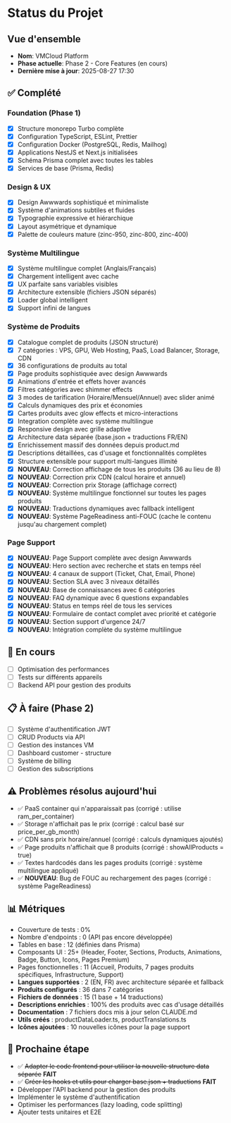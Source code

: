 # Status du Projet

## Vue d'ensemble
- **Nom**: VMCloud Platform
- **Phase actuelle**: Phase 2 - Core Features (en cours)
- **Dernière mise à jour**: 2025-08-27 17:30

## ✅ Complété
### Foundation (Phase 1)
- [x] Structure monorepo Turbo complète
- [x] Configuration TypeScript, ESLint, Prettier
- [x] Configuration Docker (PostgreSQL, Redis, Mailhog)
- [x] Applications NestJS et Next.js initialisées
- [x] Schéma Prisma complet avec toutes les tables
- [x] Services de base (Prisma, Redis)

### Design & UX
- [x] Design Awwwards sophistiqué et minimaliste
- [x] Système d'animations subtiles et fluides
- [x] Typographie expressive et hiérarchique
- [x] Layout asymétrique et dynamique
- [x] Palette de couleurs mature (zinc-950, zinc-800, zinc-400)

### Système Multilingue
- [x] Système multilingue complet (Anglais/Français)
- [x] Chargement intelligent avec cache
- [x] UX parfaite sans variables visibles
- [x] Architecture extensible (fichiers JSON séparés)
- [x] Loader global intelligent
- [x] Support infini de langues

### Système de Produits
- [x] Catalogue complet de produits (JSON structuré)
- [x] 7 catégories : VPS, GPU, Web Hosting, PaaS, Load Balancer, Storage, CDN
- [x] 36 configurations de produits au total
- [x] Page produits sophistiquée avec design Awwwards
- [x] Animations d'entrée et effets hover avancés
- [x] Filtres catégories avec shimmer effects
- [x] 3 modes de tarification (Horaire/Mensuel/Annuel) avec slider animé
- [x] Calculs dynamiques des prix et économies
- [x] Cartes produits avec glow effects et micro-interactions
- [x] Integration complète avec système multilingue
- [x] Responsive design avec grille adaptive
- [x] Architecture data séparée (base.json + traductions FR/EN)
- [x] Enrichissement massif des données depuis product.md
- [x] Descriptions détaillées, cas d'usage et fonctionnalités complètes
- [x] Structure extensible pour support multi-langues illimité
- [x] **NOUVEAU**: Correction affichage de tous les produits (36 au lieu de 8)
- [x] **NOUVEAU**: Correction prix CDN (calcul horaire et annuel)
- [x] **NOUVEAU**: Correction prix Storage (affichage correct)
- [x] **NOUVEAU**: Système multilingue fonctionnel sur toutes les pages produits
- [x] **NOUVEAU**: Traductions dynamiques avec fallback intelligent
- [x] **NOUVEAU**: Système PageReadiness anti-FOUC (cache le contenu jusqu'au chargement complet)

### Page Support
- [x] **NOUVEAU**: Page Support complète avec design Awwwards
- [x] **NOUVEAU**: Hero section avec recherche et stats en temps réel
- [x] **NOUVEAU**: 4 canaux de support (Ticket, Chat, Email, Phone)
- [x] **NOUVEAU**: Section SLA avec 3 niveaux détaillés
- [x] **NOUVEAU**: Base de connaissances avec 6 catégories
- [x] **NOUVEAU**: FAQ dynamique avec 6 questions expandables
- [x] **NOUVEAU**: Status en temps réel de tous les services
- [x] **NOUVEAU**: Formulaire de contact complet avec priorité et catégorie
- [x] **NOUVEAU**: Section support d'urgence 24/7
- [x] **NOUVEAU**: Intégration complète du système multilingue

## 🚧 En cours
- [ ] Optimisation des performances
- [ ] Tests sur différents appareils
- [ ] Backend API pour gestion des produits

## 📋 À faire (Phase 2)
- [ ] Système d'authentification JWT
- [ ] CRUD Products via API
- [ ] Gestion des instances VM
- [ ] Dashboard customer - structure
- [ ] Système de billing
- [ ] Gestion des subscriptions

## ⚠️ Problèmes résolus aujourd'hui
- ✅ PaaS container qui n'apparaissait pas (corrigé : utilise ram_per_container)
- ✅ Storage n'affichait pas le prix (corrigé : calcul basé sur price_per_gb_month)
- ✅ CDN sans prix horaire/annuel (corrigé : calculs dynamiques ajoutés)
- ✅ Page produits n'affichait que 8 produits (corrigé : showAllProducts = true)
- ✅ Textes hardcodés dans les pages produits (corrigé : système multilingue appliqué)
- ✅ **NOUVEAU**: Bug de FOUC au rechargement des pages (corrigé : système PageReadiness)

## 📊 Métriques
- Couverture de tests : 0%
- Nombre d'endpoints : 0 (API pas encore développée)
- Tables en base : 12 (définies dans Prisma)
- Composants UI : 25+ (Header, Footer, Sections, Products, Animations, Badge, Button, Icons, Pages Premium)
- Pages fonctionnelles : 11 (Accueil, Produits, 7 pages produits spécifiques, Infrastructure, Support)
- **Langues supportées** : 2 (EN, FR) avec architecture séparée et fallback
- **Produits configurés** : 36 dans 7 catégories
- **Fichiers de données** : 15 (1 base + 14 traductions)
- **Descriptions enrichies** : 100% des produits avec cas d'usage détaillés
- **Documentation** : 7 fichiers docs mis à jour selon CLAUDE.md
- **Utils créés** : productDataLoader.ts, productTranslations.ts
- **Icônes ajoutées** : 10 nouvelles icônes pour la page support

## 🎯 Prochaine étape
- ✅ ~~Adapter le code frontend pour utiliser la nouvelle structure data séparée~~ **FAIT**
- ✅ ~~Créer les hooks et utils pour charger base.json + traductions~~ **FAIT**
- Développer l'API backend pour la gestion des produits
- Implémenter le système d'authentification
- Optimiser les performances (lazy loading, code splitting)
- Ajouter tests unitaires et E2E